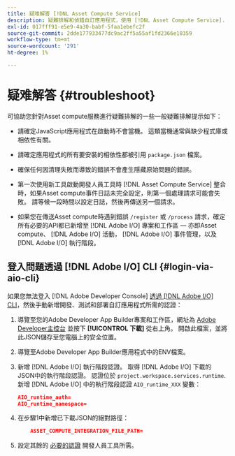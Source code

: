 ```yaml
---
title: 疑难解答 [!DNL Asset Compute Service]
description: 疑難排解和偵錯自訂應用程式，使用 [!DNL Asset Compute Service].
exl-id: 017fff91-e5e9-4a30-babf-5faa1ebefc2f
source-git-commit: 2dde177933477dc9ac2ff5a55af1fd2366e18359
workflow-type: tm+mt
source-wordcount: '291'
ht-degree: 1%

---
```


# 疑难解答 {#troubleshoot}

可協助您針對Asset compute服務進行疑難排解的一些一般疑難排解提示如下：

* 請確定JavaScript應用程式在啟動時不會當機。 這類當機通常與缺少程式庫或相依性有關。
* 請確定應用程式的所有要安裝的相依性都被引用 `package.json` 檔案。
* 確保任何因清理失敗而導致的錯誤不會產生隱藏原始問題的錯誤。

* 第一次使用新工具啟動開發人員工具時 [!DNL Asset Compute Service] 整合時，如果Asset compute事件日誌未完全設定，則第一個處理請求可能會失敗。 請等候一段時間以設定日誌，然後再傳送另一個請求。
* 如果您在傳送Asset compute時遇到錯誤 `/register` 或 `/process` 請求，確定所有必要的API都已新增至 [!DNL Adobe I/O] 專案和工作區 — 亦即Asset compute、 [!DNL Adobe I/O] 活動， [!DNL Adobe I/O] 事件管理，以及 [!DNL Adobe I/O] 執行階段。

## 登入問題透過 [!DNL Adobe I/O] CLI {#login-via-aio-cli}

如果您無法登入 [!DNL Adobe Developer Console] [透過 [!DNL Adobe I/O] CLI](https://developer.adobe.com/app-builder/docs/getting_started/first_app/#3-signing-in-from-cli)，然後手動新增開發、測試和部署自訂應用程式所需的認證：

1. 導覽至您的Adobe Developer App Builder專案和工作區，網址為 [Adobe Developer主控台](https://console.adobe.io/) 並按下 **[!UICONTROL 下載]** 從右上角。 開啟此檔案，並將此JSON儲存至您電腦上的安全位置。

1. 導覽至Adobe Developer App Builder應用程式中的ENV檔案。

1. 新增 [!DNL Adobe I/O] 執行階段認證。 取得 [!DNL Adobe I/O] 下載的JSON中的執行階段認證。 認證位於 `project.workspace.services.runtime`. 新增 [!DNL Adobe I/O] 中的執行階段認證 `AIO_runtime_XXX` 變數：

   ```json
   AIO_runtime_auth=
   AIO_runtime_namespace=
   ```

1. 在步驟1中新增已下載JSON的絕對路徑：

   ```json
       ASSET_COMPUTE_INTEGRATION_FILE_PATH=
   ```

1. 設定其餘的 [必要的認證](develop-custom-application.md) 開發人員工具所需。

<!-- TBD for later:
Add any best practices for developers in this section:
* Any items to take care of when creating projects.
* Any naming conventions, reserved keywords, etc.?
* Any terms that can become a source of confusion later based on our OOTB naming.

* If required, add limitations for custom applications and spin those off as best practices.
* Do NOT borrow any content from https://git.corp.adobe.com/nui/nui/blob/master/doc/worker_api.md. It is outdated and irrelevant for 3rd party custom applications.
-->
